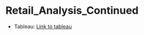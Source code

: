# Retail_Analysis_Continued

- Tableau: [Link to tableau](https://public.tableau.com/views/AgeAnalysis_16803046802080/CountandDemand?:language=en-US&publish=yes&:display_count=n&:origin=viz_share_link)

